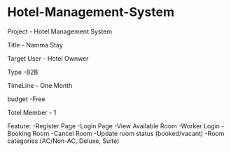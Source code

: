 # Hotel-Management-System
Project - Hotel Management System

Title - Namma Stay

Target User - Hotel Ownwer

Type -B2B

TimeLine - One Month

budget  -Free

Totel Member - 1

Feature:
	-Register Page
	-Login Page
	-View Available Room
	-Worker Login
	-Booking Room
	-Cancel Room
	-Update room status (booked/vacant)
  -Room categories (AC/Non-AC, Deluxe, Suite)
        

